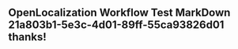 <properties
ms.topic="hero-topic"
ms.test1="hero-topic"
ms.test2="test"/>

## OpenLocalization Workflow Test MarkDown 21a803b1-5e3c-4d01-89ff-55ca93826d01 thanks!
